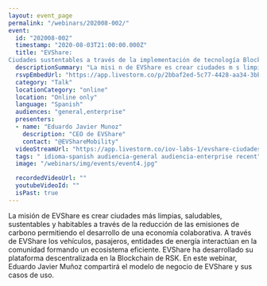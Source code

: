 ```yaml
---
layout: event_page
permalink: "/webinars/202008-002/"
event:
  id: "202008-002"
  timestamp: "2020-08-03T21:00:00.000Z"
  title: "EVShare:
Ciudades sustentables a través de la implementación de tecnología Blockchain"
  descriptionSummary: "La misi n de EVShare es crear ciudades m s limpias, saludables, sustentables y habitables a trav s de la reducci n de las emisiones de carb…"
  rsvpEmbedUrl: "https://app.livestorm.co/p/2bbaf2ed-5c77-4428-aa34-3bb9f5a531b4/form"
  category: "Talk"
  locationCategory: "online"
  location: "Online only"
  language: "Spanish"
  audiences: "general,enterprise"
  presenters:
  - name: "Eduardo Javier Munoz"
    description: "CEO de EVShare"
    contact: "@EVShareMobility"
  videoStreamUrl: "https://app.livestorm.co/iov-labs-1/evshare-ciudades-sustentables"
  tags: " idioma-spanish audiencia-general audiencia-enterprise recent"
  image: "/webinars/img/events/event4.jpg"

  recordedVideoUrl: ""
  youtubeVideoId: ""
  isPast: true
---
```



La misión de EVShare es crear ciudades más limpias, saludables, sustentables y habitables a través de la reducción de las emisiones de carbono permitiendo el desarrollo de una economía colaborativa.
A través de EVShare los vehículos, pasajeros, entidades de energía interactúan en la comunidad formando un ecosistema eficiente.
EVShare ha desarrollado su plataforma descentralizada en la Blockchain de RSK.
En este webinar, Eduardo Javier Muñoz compartirá el modelo de negocio de EVShare y sus casos de uso.

